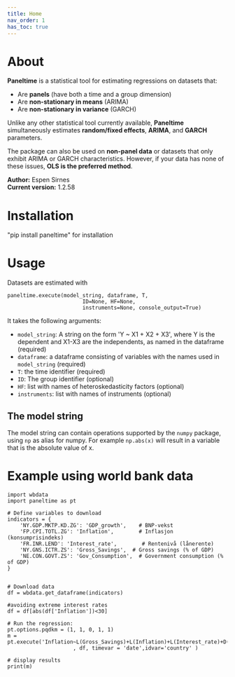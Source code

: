 ```yaml
---
title: Home
nav_order: 1
has_toc: true
---
```

# About

**Paneltime** is a statistical tool for estimating regressions on datasets that:  

- Are **panels** (have both a time and a group dimension)  
- Are **non-stationary in means** (ARIMA)  
- Are **non-stationary in variance** (GARCH)  

Unlike any other statistical tool currently available, **Paneltime** simultaneously estimates **random/fixed effects**, **ARIMA**, and **GARCH** parameters.  

The package can also be used on **non-panel data** or datasets that only exhibit ARIMA or GARCH characteristics. However, if your data has none of these issues, **OLS is the preferred method**.  

**Author:** Espen Sirnes  
**Current version:** 1.2.58  


# Installation


"pip install paneltime" for installation


# Usage

Datasets are estimated with 

```
paneltime.execute(model_string, dataframe, T,
						ID=None, HF=None,
						instruments=None, console_output=True)
```
It takes the following arguments:

- `model_string`: A string on the form 'Y ~ X1 + X2 + X3', where Y is the dependent and X1-X3 are the independents, as named in the dataframe (required)
- `dataframe`: a dataframe consisting of variables with the names used in `model_string` (required)
- `T`: the time identifier (required)
- `ID`: The group identifier (optional)
- `HF`: list with names of heteroskedasticity factors (optional)
- `instruments`: list with names of instruments (optional)
  
## The model string

The model string can contain operations supported by the `numpy` package, using `np` as alias for numpy. For example `np.abs(x)` will result in a 
variable that is the absolute value of x. 


# Example using world bank data
```
import wbdata
import paneltime as pt

# Define variables to download
indicators = {
    'NY.GDP.MKTP.KD.ZG': 'GDP_growth',    # BNP-vekst
    'FP.CPI.TOTL.ZG': 'Inflation',        # Inflasjon (konsumprisindeks)
    'FR.INR.LEND': 'Interest_rate',        # Rentenivå (lånerente)
	'NY.GNS.ICTR.ZS': 'Gross_Savings',  # Gross savings (% of GDP)
    'NE.CON.GOVT.ZS': 'Gov_Consumption',  # Government consumption (% of GDP)
}


# Download data
df = wbdata.get_dataframe(indicators)

#avoiding extreme interest rates
df = df[abs(df['Inflation'])<30]

# Run the regression:
pt.options.pqdkm = (1, 1, 0, 1, 1)
m = pt.execute('Inflation~L(Gross_Savings)+L(Inflation)+L(Interest_rate)+D(L(Gov_Consumption))'
					 , df, timevar = 'date',idvar='country' )

# display results
print(m)


```





